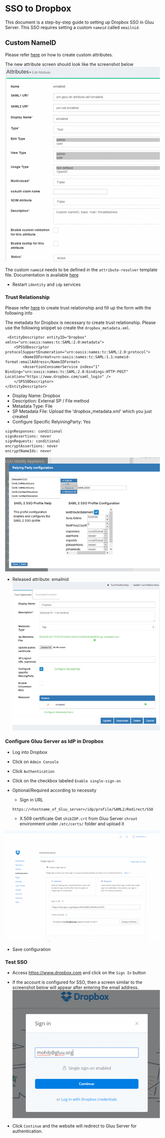 # SSO to Dropbox

This document is a step-by-step guide to setting up Dropbox SSO in Gluu Server.
This SSO requires setting a custom `nameid` called `emailnid`.

## Custom NameID
Please refer [here](../../admin-guide/attribute.md#custom-attributes) on how to create custom attributes.

The new attribute screen should look like the screenshot below
![image](../../img/integration/emailnid.png)

The custom `nameid` needs to be defined in the `attribute-resolver` template file. Documentation is available [here](../../admin-guide/attribute.md#defining-nameid)

* Restart `identity` and `idp` services

### Trust Relationship
Please refer [here](../../admin-guide/saml.md#outbound-saml-shibboleth) to create trust relationship and fill up the form with the following info

The metadata for Dropbox is necessary to create trust relationship. Please use the following snippet so create the `dropbox_metadata.xml`.

```
 <EntityDescriptor entityID="Dropbox" xmlns="urn:oasis:names:tc:SAML:2.0:metadata">
    <SPSSODescriptor protocolSupportEnumeration="urn:oasis:names:tc:SAML:2.0:protocol">
        <NameIDFormat>urn:oasis:names:tc:SAML:1.1:nameid-format:emailAddress</NameIDFormat>
        <AssertionConsumerService index="1" Binding="urn:oasis:names:tc:SAML:2.0:bindings:HTTP-POST" Location="https://www.dropbox.com/saml_login" />
    </SPSSODescriptor>
</EntityDescriptor> 
```

*  Display Name: Dropbox
*  Description: External SP / File method
*  Metadata Type: File
*  SP Metadata File: Upload the 'dropbox_metadata.xml' which you just created
*  Configure Specific RelyiningParty: Yes
```
signResponses: conditional
signAssertions: never
signRequests: conditional
encryptAssertions: never
encryptNameIds: never
```
![image](../../img/integration/rp_configuration.png)

*  Released attribute: emailnid
![image](../../img/integration/dropboxtr.png)

### Configure Gluu Server as IdP in Dropbox

-  Log into Dropbox
-  Click on `Admin Console`
-  Click `Authentication`
-  Click on the checkbox labeled `Enable single-sign-on`
-  Optional/Required according to necessity
    - Sign in URL
    ```
    https://<hostname_of_Gluu_server>/idp/profile/SAML2/Redirect/SSO 
    ```

    - X.509 certificate 
        Get `shibIDP.crt` from Gluu Server `chroot` environment under `/etc/certs/` folder and upload it
    
    
![image](../../img/integration/dbadmin.png)

*  Save configuration

### Test SSO
- Access https://www.dropbox.com and click on the `Sign In` button

- If the account is configured for SSO, then a screen similar to the 
screenshot below will appear after entering the email address.
![image](../../img/integration/dblogin.png)

- Click `Continue` and the website will redirect to Gluu Server for authentication.


